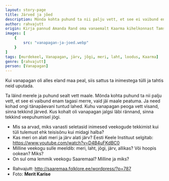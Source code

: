 ```yaml
---
layout: story-page
title: Järved ja jõed
description: Mönda kohta puhund ta nii palju vett, et see ei vaibund enam tagasi merre.
author: rahvajutt
origin: Kirja pannud Amanda Rand oma vanaemalt Kaarma kihelkonnast Tamsalu külast.
images: [
    {
        src: "vanapagan-ja-joed.webp"
    }
]
tags: [murdekeel, Vanapagan, järv, jõgi, meri, laht, loodus, Kaarma]
genre: [rahvajutt]
person: [Vanapagan]
---
```


<!-- # {{$doc.title}} -->

Kui vanapagan oli alles eland maa peal, siis sattus ta inimestega tülli ja tahtis neid uputada.

Ta läind merele ja puhund sealt vett maale. Mönda kohta puhund ta nii palju vett, et see ei vaibund enam tagasi merre, vaid jäi maale peatuma. Ja need kohad ongi tänapäevani tuntud lahed. Kuhu vanapagan peoga vett visand, sinna tekkind järved. Kus kohalt oli vanapagan jalgsi läbi rännand, sinna tekkind veepuhumisel jögi.



<story-author :author="author" :origin="origin"></story-author>

<!-- <story-dictionary :terms="dictionary"></story-dictionary> -->

<details-wrapper summary="Mis mõtted tekkisid?">

- Mis sa arvad, miks vanasti seletasid inimesed veekogude tekkimist kui tüli tulemust ehk teisisõnu kui midagi halba?
- Kas meri on alati meri ja järv alati järv? Eesti Keele Instituut selgitab: https://www.youtube.com/watch?v=D4B4uFKdBC0
- Milline veekogu sulle meeldib: meri, laht, jõgi, järv, allikas? Või hoopis ookean? Miks?
- On sul oma lemmik veekogu Saaremaal? Milline ja miks?

</details-wrapper>


<details-wrapper summary="Allikad" class="text-sm" icon="icon-park-outline:document-folder">

- Rahvajutt: http://saaremaa.folklore.ee/wordpress/?p=787
- Foto: **Merit Karise**

</details-wrapper>
